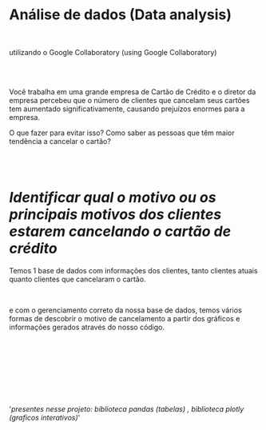 <h1>Análise de dados         (Data analysis)</h1>   
<br>

<p>utilizando o Google Collaboratory                    (using Google Collaboratory)</p> 

<br>
<br>
 <p>Você trabalha em uma grande empresa de Cartão de Crédito e o diretor da empresa percebeu que o número de clientes que cancelam seus cartões tem aumentado significativamente, causando prejuízos enormes para a empresa.

O que fazer para evitar isso? Como saber as pessoas que têm maior tendência a cancelar o cartão?</p>
<br>
<br>

# *Identificar qual o motivo ou os principais motivos dos clientes estarem cancelando o cartão de crédito*


<p>Temos 1 base de dados com informações dos clientes, tanto clientes atuais quanto clientes que cancelaram o cartão.</p>
  <br>
<p>e com o gerenciamento correto da nossa base de dados, temos vários formas de descobrir o motivo de cancelamento a partir dos 
gráficos e informações gerados através do nosso código.</p>

<br>
<br>

<br>
<br>
<br>
<br>
<br>

'_presentes nesse projeto: biblioteca pandas (tabelas) , biblioteca plotly (graficos interativos)_'

